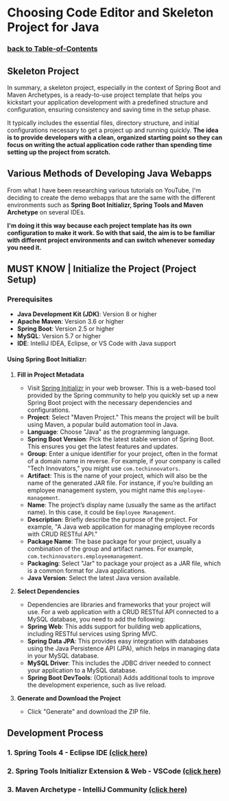 # Choosing Code Editor and Skeleton Project for Java
### [**back to Table-of-Contents**](../Table-of-Contents.md)

## Skeleton Project 
In summary, a skeleton project, especially in the context of Spring Boot and Maven Archetypes, is a ready-to-use project template that helps you kickstart your application development with a predefined structure and configuration, ensuring consistency and saving time in the setup phase.

It typically includes the essential files, directory structure, and initial configurations necessary to get a project up and running quickly. **The idea is to provide developers with a clean, organized starting point so they can focus on writing the actual application code rather than spending time setting up the project from scratch.**

## Various Methods of Developing Java Webapps
From what I have been researching various tutorials on YouTube, I'm deciding to create the demo webapps that are the same with the different environments such as **Spring Boot Initializr, Spring Tools and Maven Archetype** on several IDEs.

**I'm doing it this way because each project template has its own configuration to make it work. So with that said, the aim is to be familiar with different project environments and can switch whenever someday you need it.**

## MUST KNOW | Initialize the Project (Project Setup)

### Prerequisites

- **Java Development Kit (JDK)**: Version 8 or higher
- **Apache Maven**: Version 3.6 or higher
- **Spring Boot**: Version 2.5 or higher
- **MySQL**: Version 5.7 or higher
- **IDE**: IntelliJ IDEA, Eclipse, or VS Code with Java support

#### Using Spring Boot Initializr:

1. **Fill in Project Metadata**
   - Visit [Spring Initializr](https://start.spring.io/) in your web browser. This is a web-based tool provided by the Spring community to help you quickly set up a new Spring Boot project with the necessary dependencies and configurations.
   - **Project**: Select "Maven Project." This means the project will be built using Maven, a popular build automation tool in Java.
   - **Language**: Choose "Java" as the programming language.
   - **Spring Boot Version**: Pick the latest stable version of Spring Boot. This ensures you get the latest features and updates.
   - **Group**: Enter a unique identifier for your project, often in the format of a domain name in reverse. For example, if your company is called "Tech Innovators," you might use `com.techinnovators`.
   - **Artifact**: This is the name of your project, which will also be the name of the generated JAR file. For instance, if you’re building an employee management system, you might name this `employee-management`.
   - **Name**: The project’s display name (usually the same as the artifact name). In this case, it could be `Employee Management`.
   - **Description**: Briefly describe the purpose of the project. For example, "A Java web application for managing employee records with CRUD RESTful API."
   - **Package Name**: The base package for your project, usually a combination of the group and artifact names. For example, `com.techinnovators.employeemanagement`.
   - **Packaging**: Select "Jar" to package your project as a JAR file, which is a common format for Java applications.
   - **Java Version**: Select the latest Java version available.

2. **Select Dependencies**
   - Dependencies are libraries and frameworks that your project will use. For a web application with a CRUD RESTful API connected to a MySQL database, you need to add the following:
   - **Spring Web**: This adds support for building web applications, including RESTful services using Spring MVC.
   - **Spring Data JPA**: This provides easy integration with databases using the Java Persistence API (JPA), which helps in managing data in your MySQL database.
   - **MySQL Driver**: This includes the JDBC driver needed to connect your application to a MySQL database.
   - **Spring Boot DevTools**: (Optional) Adds additional tools to improve the development experience, such as live reload.

3. **Generate and Download the Project**
   - Click "Generate" and download the ZIP file.

## Development Process

### 1. Spring Tools 4 - Eclipse IDE [(click here)](../Dev-Project/SpringTools4_Eclipse/springTools.md)

### 2. Spring Tools Initializr Extension & Web - VSCode [(click here)](../Dev-Project/SpringInitializr_Vscode/springInit.md)

### 3. Maven Archetype - IntelliJ Community [(click here)](../Dev-Project/MavenArchetype_IntellijCommunity/mavenArch.md)